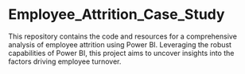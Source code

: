 # Employee_Attrition_Case_Study
This repository contains the code and resources for a comprehensive analysis of employee attrition using Power BI. Leveraging the robust capabilities of Power BI, this project aims to uncover insights into the factors driving employee turnover.
